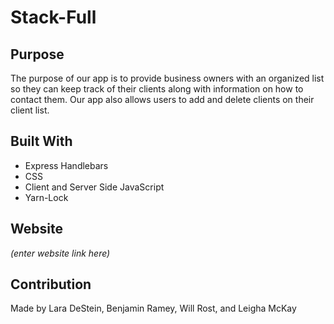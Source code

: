 # Stack-Full

## Purpose
The purpose of our app is to provide business owners with an organized list so they can keep track of their clients along with information on how to contact them. Our app also allows users to add and delete clients on their client list.

## Built With 
* Express Handlebars
* CSS 
* Client and Server Side JavaScript
* Yarn-Lock

## Website 
*(enter website link here)*

## Contribution
Made by Lara DeStein, Benjamin Ramey, Will Rost, and Leigha McKay


